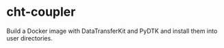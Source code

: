 # cht-coupler

Build a Docker image with DataTransferKit and PyDTK
and install them into user directories.
